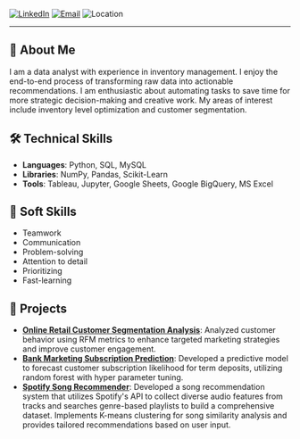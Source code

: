 [![LinkedIn](https://img.shields.io/badge/LinkedIn-Connect-blue?logo=linkedin)](https://linkedin.com/in/aykut-avci)
[![Email](https://img.shields.io/badge/Email-Contact-red?logo=gmail)](mailto:aykutavci89@gmail.com)
![Location](https://img.shields.io/badge/Location-Berlin%2C%20Germany-lightgrey?logo=googlemaps)

---

## 📝 About Me

I am a data analyst with experience in inventory management. I enjoy the end-to-end process of transforming raw data into actionable recommendations. I am enthusiastic about automating tasks to save time for more strategic decision-making and creative work. My areas of interest include inventory level optimization and customer segmentation.

## 🛠️ Technical Skills
- **Languages**: Python, SQL, MySQL
- **Libraries**: NumPy, Pandas, Scikit-Learn
- **Tools**: Tableau, Jupyter, Google Sheets, Google BigQuery, MS Excel

## 💼 Soft Skills
- Teamwork
- Communication
- Problem-solving
- Attention to detail
- Prioritizing
- Fast-learning


## 🌟 Projects

- **[Online Retail Customer Segmentation Analysis](https://github.com/aykut-avci/online-retail-customer-segmentation-analysis)**: Analyzed customer behavior using RFM metrics to enhance targeted marketing strategies and improve customer engagement.
- **[Bank Marketing Subscription Prediction](https://github.com/aykut-avci/bank-marketing-subscription-prediction)**: Developed a predictive model to forecast customer subscription likelihood for term deposits, utilizing random forest with hyper parameter tuning.
- **[Spotify Song Recommender](https://github.com/aykut-avci/spotify-song-recommender)**: Developed a song recommendation system that utilizes Spotify's API to collect diverse audio features from tracks and searches genre-based playlists to build a comprehensive dataset. Implements K-means clustering for song similarity analysis and provides tailored recommendations based on user input.
